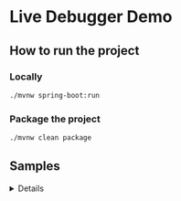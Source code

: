 # Live Debugger Demo

## How to run the project
### Locally
```bash
./mvnw spring-boot:run
```

### Package the project
```bash
./mvnw clean package
```

## Samples
<details>

### Sample of working CURL

We withdraw $1

```bash
curl --location 'http://localhost:8080/withdraw' \
--header 'Content-Type: application/json' \
--data '{
    "accountId" : "Test123",
    "amount": 100
}'
```

### Sample of not enough money on the account
We need to run this command 3 times to make sure there is not enough money on the account.

```bash
curl --location 'http://localhost:8080/withdraw' \
--header 'Content-Type: application/json' \
--data '{
    "accountId" : "Test123",
    "amount": 9999999
}'
```

### Sample of reaching the threshold for suspicious activity

```bash
curl --location 'http://localhost:8080/withdraw' \
--header 'Content-Type: application/json' \
--data '{
    "accountId" : "Test123",
    "amount": 10000001
}'
```

## Sample of illegal CURL that still goes through

For some reason, this value adds some money to the account instead of taking it away.

```bash
curl --location 'http://localhost:8080/withdraw' \
--header 'Content-Type: application/json' \
--data '{
    "accountId" : "Test123",
    "amount": -2147483648
}'
```
</details>